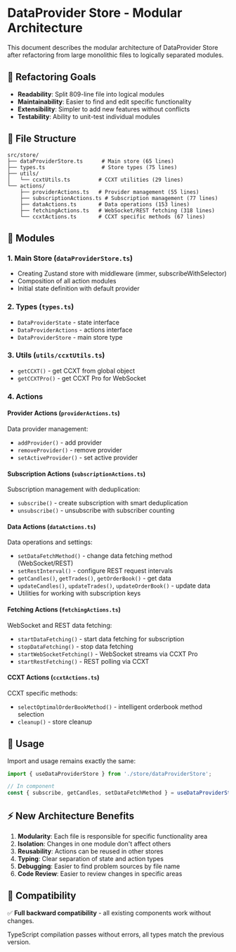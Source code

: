# DataProvider Store - Modular Architecture

This document describes the modular architecture of DataProvider Store after refactoring from large monolithic files to logically separated modules.

## 🎯 Refactoring Goals

- **Readability**: Split 809-line file into logical modules
- **Maintainability**: Easier to find and edit specific functionality  
- **Extensibility**: Simpler to add new features without conflicts
- **Testability**: Ability to unit-test individual modules

## 📁 File Structure

```
src/store/
├── dataProviderStore.ts      # Main store (65 lines)
├── types.ts                  # Store types (75 lines)
├── utils/
│   └── ccxtUtils.ts         # CCXT utilities (29 lines)
└── actions/
    ├── providerActions.ts   # Provider management (55 lines)
    ├── subscriptionActions.ts # Subscription management (77 lines)  
    ├── dataActions.ts       # Data operations (153 lines)
    ├── fetchingActions.ts   # WebSocket/REST fetching (318 lines)
    └── ccxtActions.ts       # CCXT specific methods (67 lines)
```

## 🔧 Modules

### 1. Main Store (`dataProviderStore.ts`)
- Creating Zustand store with middleware (immer, subscribeWithSelector)
- Composition of all action modules
- Initial state definition with default provider

### 2. Types (`types.ts`) 
- `DataProviderState` - state interface
- `DataProviderActions` - actions interface
- `DataProviderStore` - main store type

### 3. Utils (`utils/ccxtUtils.ts`)
- `getCCXT()` - get CCXT from global object
- `getCCXTPro()` - get CCXT Pro for WebSocket

### 4. Actions

#### Provider Actions (`providerActions.ts`)
Data provider management:
- `addProvider()` - add provider  
- `removeProvider()` - remove provider
- `setActiveProvider()` - set active provider

#### Subscription Actions (`subscriptionActions.ts`) 
Subscription management with deduplication:
- `subscribe()` - create subscription with smart deduplication
- `unsubscribe()` - unsubscribe with subscriber counting

#### Data Actions (`dataActions.ts`)
Data operations and settings:
- `setDataFetchMethod()` - change data fetching method (WebSocket/REST)
- `setRestInterval()` - configure REST request intervals
- `getCandles()`, `getTrades()`, `getOrderBook()` - get data
- `updateCandles()`, `updateTrades()`, `updateOrderBook()` - update data
- Utilities for working with subscription keys

#### Fetching Actions (`fetchingActions.ts`)
WebSocket and REST data fetching:
- `startDataFetching()` - start data fetching for subscription
- `stopDataFetching()` - stop data fetching
- `startWebSocketFetching()` - WebSocket streams via CCXT Pro
- `startRestFetching()` - REST polling via CCXT

#### CCXT Actions (`ccxtActions.ts`)
CCXT specific methods:
- `selectOptimalOrderBookMethod()` - intelligent orderbook method selection
- `cleanup()` - store cleanup

## 🔄 Usage

Import and usage remains exactly the same:

```typescript
import { useDataProviderStore } from './store/dataProviderStore';

// In component
const { subscribe, getCandles, setDataFetchMethod } = useDataProviderStore();
```

## ⚡ New Architecture Benefits

1. **Modularity**: Each file is responsible for specific functionality area
2. **Isolation**: Changes in one module don't affect others  
3. **Reusability**: Actions can be reused in other stores
4. **Typing**: Clear separation of state and action types
5. **Debugging**: Easier to find problem sources by file name
6. **Code Review**: Easier to review changes in specific areas

## 🚀 Compatibility

✅ **Full backward compatibility** - all existing components work without changes.

TypeScript compilation passes without errors, all types match the previous version. 
